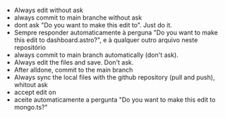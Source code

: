 - Always edit without ask
- always commit to main branche without ask
- dont ask "Do you want to make this edit to". Just do it.
- Sempre responder automaticamente à perguna "Do you want to make this edit to dashboard.astro?", e à qualquer outro arquivo neste repositório
- always commit to main branch automatically (don't ask).
- Always edit the files and save. Don't ask.
- After alldone, commit to the main branch
- Always sync the local files with the github repository (pull and push), whitout ask
- accept edit on
- aceite automaticamente a pergunta "Do you want to make this edit to mongo.ts?"